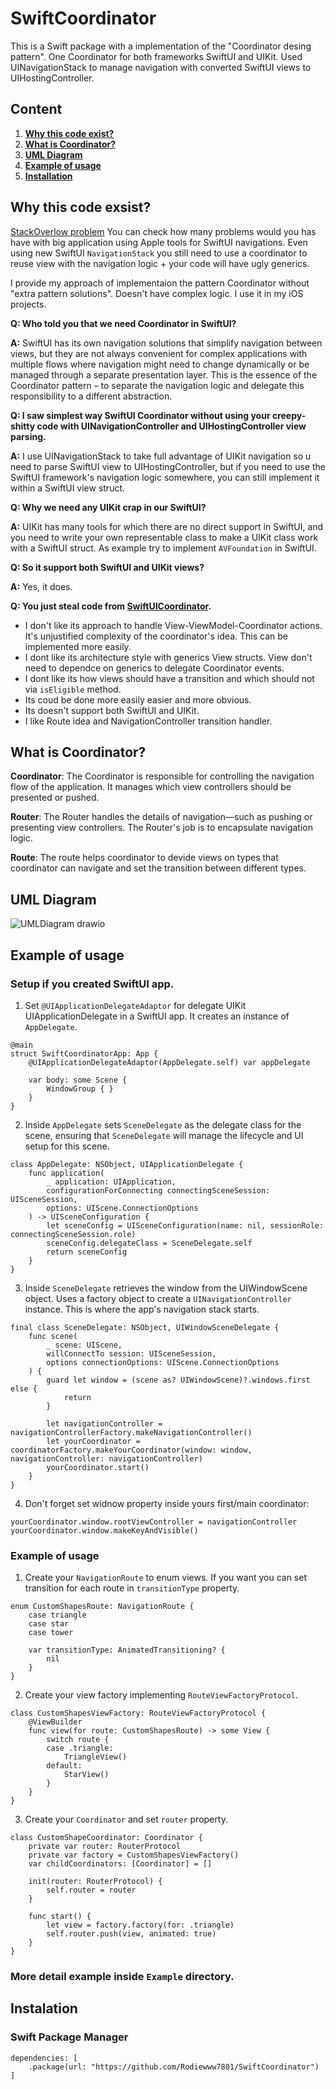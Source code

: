 # SwiftCoordinator

This is a Swift package with a implementation of the "Coordinator desing pattern". One Coordinator for both frameworks SwiftUI and UIKit.
Used UINavigationStack to manage navigation with converted SwiftUI views to UIHostingController. 

## Content
1. [**Why this code exist?**](https://github.com/Rodiewww7801/SwiftCoordinator?tab=readme-ov-file#why-this-code-exsist)
2. [**What is Coordinator?**](https://github.com/Rodiewww7801/SwiftCoordinator?tab=readme-ov-file#what-is-coordinator)
3. [**UML Diagram**](https://github.com/Rodiewww7801/SwiftCoordinator?tab=readme-ov-file#uml-diagram)
4. [**Example of usage**](https://github.com/Rodiewww7801/SwiftCoordinator?tab=readme-ov-file#example-of-usage)
5. [**Installation**](https://github.com/Rodiewww7801/SwiftCoordinator?tab=readme-ov-file#instalation)



## Why this code exsist?
[StackOverlow problem](https://stackoverflow.com/questions/61304700/swiftui-how-to-avoid-navigation-hardcoded-into-the-view) You can check how many problems would you has have with big application using Apple tools for SwiftUI navigations. Even using new SwiftUI `NavigationStack` you still need to use a coordinator to reuse view with the navigation logic + your code will have ugly generics.

I provide my approach of implementaion the pattern Сoordinator without "extra pattern solutions". Doesn't have complex logic. I use it in my iOS projects.

**Q: Who told you that we need Coordinator in SwiftUI?**

**A:** SwiftUI has its own navigation solutions that simplify navigation between views, but they are not always convenient for complex applications with multiple flows where navigation might need to change dynamically or be managed through a separate presentation layer. This is the essence of the Coordinator pattern – to separate the navigation logic and delegate this responsibility to a different abstraction.

**Q: I saw simplest way SwiftUI Coordinator without using your creepy-shitty code with UINavigationController and UIHostingController view parsing.**

**A:** I use UINavigationStack to take full advantage of UIKit navigation so u need to parse SwiftUI view to UIHostingController, but if you need to use the SwiftUI framework's navigation logic somewhere, you can still implement it within a SwiftUI view struct.

**Q: Why we need any UIKit crap in our SwiftUI?**

**A:** UIKit has many tools for which there are no direct support in SwiftUI, and you need to write your own representable class to make a UIKit class work with a SwiftUI struct. As example try to implement `AVFoundation` in SwiftUI.

**Q: So it support both SwiftUI and UIKit views?**

**A:** Yes, it does.

**Q: You just steal code from [SwiftUICoordinator](https://github.com/erikdrobne/SwiftUICoordinator).**

  - I don't like its approach to handle View-ViewModel-Coordinator actions. It's unjustified complexity of the coordinator's idea. This can be implemented more easily.
  - I dont like its architecture style with generics View structs. View don't need to dependce on generics to delegate Coordinator events. 
  - I dont like its how views should have a transition and which should not via `isEligible` method.
  - Its coud be done more easily easier and more obvious.
  - Its doesn't support both SwiftUI and UIKit.
  - I like Route idea and NavigationController transition handler.

## What is Coordinator?

**Coordinator**: The Coordinator is responsible for controlling the navigation flow of the application. It manages which view controllers should be presented or pushed.

**Router**: The Router handles the details of navigation—such as pushing or presenting view controllers. The Router's job is to encapsulate navigation logic.

**Route**: The route helps coordinator to devide views on types that coordinator can navigate and set the transition between different types.

## UML Diagram 

![UMLDiagram drawio](https://github.com/user-attachments/assets/6803cd80-2d1c-4edd-86db-a5a52921014a)


## Example of usage
### Setup if you created SwiftUI app.
1. Set ``@UIApplicationDelegateAdaptor`` for delegate UIKit UIApplicationDelegate in a SwiftUI app. It creates an instance of `AppDelegate`.
```
@main
struct SwiftCoordinatorApp: App {
    @UIApplicationDelegateAdaptor(AppDelegate.self) var appDelegate
    
    var body: some Scene {
        WindowGroup { }
    }
}
```
2. Inside `AppDelegate` sets `SceneDelegate` as the delegate class for the scene, ensuring that `SceneDelegate` will manage the lifecycle and UI setup for this scene.
```
class AppDelegate: NSObject, UIApplicationDelegate {
    func application(
        _ application: UIApplication,
        configurationForConnecting connectingSceneSession: UISceneSession,
        options: UIScene.ConnectionOptions
    ) -> UISceneConfiguration {
        let sceneConfig = UISceneConfiguration(name: nil, sessionRole: connectingSceneSession.role)
        sceneConfig.delegateClass = SceneDelegate.self
        return sceneConfig
    }
}
```
3. Inside `SceneDelegate` retrieves the window from the UIWindowScene object. Uses a factory object to create a `UINavigationController` instance. This is where the app's navigation stack starts.
```
final class SceneDelegate: NSObject, UIWindowSceneDelegate {
    func scene(
        _ scene: UIScene,
        willConnectTo session: UISceneSession,
        options connectionOptions: UIScene.ConnectionOptions
    ) {
        guard let window = (scene as? UIWindowScene)?.windows.first else {
            return
        }
        
        let navigationController = navigationControllerFactory.makeNavigationController()
        let yourCoordinator = coordinatorFactory.makeYourCoordinator(window: window, navigationController: navigationController)
        yourCoordinator.start()
    }
}
```
4. Don't forget set widnow property inside yours first/main coordinator:
```
yourCoordinator.window.rootViewController = navigationController
yourCoordinator.window.makeKeyAndVisible()
```

### Example of usage

1. Create your `NavigationRoute` to enum views. If you want you can set transition for each route in `transitionType` property. 
```
enum CustomShapesRoute: NavigationRoute {
    case triangle
    case star
    case tower
    
    var transitionType: AnimatedTransitioning? {
        nil
    }
}
```
2. Create your view factory implementing `RouteViewFactoryProtocol`.
```
class CustomShapesViewFactory: RouteViewFactoryProtocol {
    @ViewBuilder
    func view(for route: CustomShapesRoute) -> some View {
        switch route {
        case .triangle:
            TriangleView()
        default:
            StarView()
        }
    }
}
```
3. Create your ``Coordinator`` and set `router` property.
```
class CustomShapeCoordinator: Coordinator {
    private var router: RouterProtocol
    private var factory = CustomShapesViewFactory()
    var childCoordinators: [Coordinator] = []
    
    init(router: RouterProtocol) {
        self.router = router
    }
    
    func start() {
        let view = factory.factory(for: .triangle)
        self.router.push(view, animated: true)
    }
}
```

### More detail example inside `Example` directory.

## Instalation
### Swift Package Manager
```
dependencies: [
    .package(url: "https://github.com/Rodiewww7801/SwiftCoordinator")
]
```


